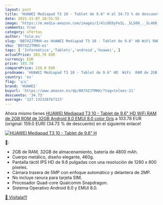 ```yaml
---
layout: post
title: 'HUAWEI Mediapad T3 10 - Tablet de 9.6" H al 34.73 % de descuento'
date: 2021-11-07 18:55:55
image: 'https://m.media-amazon.com/images/I/41s9E0yFeIL._SL500_._SL400_.jpg'
comments: true
category: ofertas
author: 'tole.es'
slug: 'B07XZJTMHX-es HUAWEI Mediapad T3 10 - Tablet de 9.6" HD WiFi RAM de 2GB...'
sku: 'B07XZJTMHX-es'
tags: [ 'Informática','Tablets','android','huawei', ]
actualPrice: 103.78 EUR
currency: EUR
price: 103.78
comparePrice: 159.0 EUR
prodname: 'HUAWEI Mediapad T3 10 - Tablet de 9.6" HD  WiFi  RAM de 2GB  ROM de 32GB  Android 8.0  EMUI 8.0   color Gris'
country: 'es'
flag: '🇪🇸'
brand: 'HUAWEI'
buyurl: 'https://www.amazon.es/dp/B07XZJTMHX/?tag=tolees-21'
descuento: '34.73'
average: '127.132328767123'
---
```


Ahora mismo tienes [HUAWEI Mediapad T3 10 - Tablet de 9.6" HD  WiFi  RAM de 2GB  ROM de 32GB  Android 8.0  EMUI 8.0   color Gris](https://www.amazon.es/dp/B07XZJTMHX/?tag=tolees-21) a 103.78 EUR (original: 159.0 EUR) (34.73 %  de descuento) en el siguiente enlace!

[![HUAWEI Mediapad T3 10 - Tablet de 9.6" H](https://m.media-amazon.com/images/I/41s9E0yFeIL._SL500_._SL400_.jpg)](https://www.amazon.es/dp/B07XZJTMHX/?tag=tolees-21)

🔎:

- 2GB de RAM, 32GB de almacenamiento, batería de 4800 mAh.
- Cuerpo metálico, diseño elegante, 460g.
- Pantalla táctil IPS HD de 9.6 pulgadas con una resolución de 1280 x 800 píxeles.
- Cámara trasera de 5MP con enfoque automático y delantera de 2MP.
- No incluye ranura para tarjeta SIM.
- Procesador Quad-core Qualcomm Snapdragon.
- Sistema Operativo Android 8.0 y EMUI 8.0.

[🛒 Visítala!!!](https://www.amazon.es/dp/B07XZJTMHX/?tag=tolees-21)
